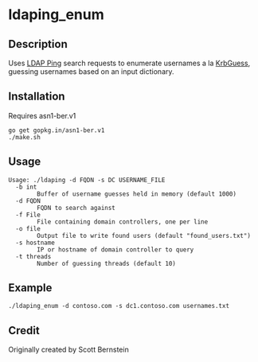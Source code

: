 ldaping_enum
======================

Description
-----------
Uses [LDAP Ping](https://msdn.microsoft.com/en-us/library/cc223811.aspx) search requests to enumerate usernames a la [KrbGuess](https://web.archive.org/web/20200805185350/https://www.cqure.net/wp/tools/password-recovery/krbguess/), guessing usernames based on an input dictionary.


Installation
------------
Requires asn1-ber.v1

	go get gopkg.in/asn1-ber.v1
	./make.sh


Usage
-----

	Usage: ./ldaping -d FQDN -s DC USERNAME_FILE
	  -b int
	    	Buffer of username guesses held in memory (default 1000)
	  -d FQDN
	    	FQDN to search against
	  -f File
	    	File containing domain controllers, one per line
	  -o file
	    	Output file to write found users (default "found_users.txt")
	  -s hostname
	    	IP or hostname of domain controller to query
	  -t threads
	    	Number of guessing threads (default 10)


Example
-------

`./ldaping_enum -d contoso.com -s dc1.contoso.com usernames.txt`

Credit
-------
Originally created by Scott Bernstein

